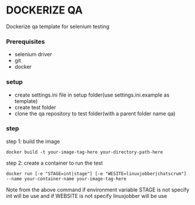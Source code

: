 # DOCKERIZE QA

Dockerize qa template for selenium testing

### Prerequisites

* selenium driver
* git
* docker

### setup

* create settings.ini file in setup folder(use settings.ini.example as template)
* create test folder
* clone the qa repository to test folder(with a parent folder name qa)

### step
step 1: build the image 
```
docker build -t your-image-tag-here your-directory-path-here
```
step 2: create a container to run the test
```
docker run [-e "STAGE=int|stage"] [-e "WESITE=linuxjobber|chatscrum"] --name your-container-name your-image-tag-here
```
Note from the above command if environment variable STAGE is not specify int will be use and if WEBSITE is not specify linuxjobber will be use